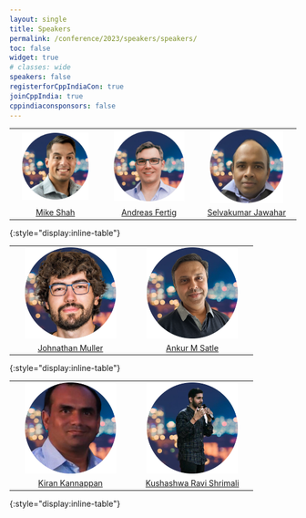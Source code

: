 ```yaml
---
layout: single
title: Speakers
permalink: /conference/2023/speakers/speakers/
toc: false
widget: true
# classes: wide
speakers: false
registerforCppIndiaCon: true
joinCppIndia: true
cppindiaconsponsors: false
---
```

<style type="text/css" rel="stylesheet">
thead { visibility: hidden; }
td img { max-width:80%; width:200px; }
thead { border:none; }
td { border:none; }
</style>
|  |  |   |
|:----:|:----:|:----:|
| [![Mike Shah](/conference/2023/graphics/speakers/mike.png "Mike Shah")](/conference/2023/speakers/mike/) | [![Andreas Fertig](/conference/2023/graphics/speakers/andreas.png "Andreas Fertig")](/conference/2023/speakers/andreas/) | [![Selvakumar Jawahar](/conference/2023/graphics/speakers/selvakumar.png "Selvakumar Jawahar")](/conference/2023/speakers/selvakumar/) |
| [Mike Shah](/conference/2023/speakers/mike/) | [Andreas Fertig](/conference/2023/speakers/andreas/) | [Selvakumar Jawahar](/conference/2023/speakers/selvakumar/) |
{:style="display:inline-table"}

|  |  |
|:----:|:----:|
| [![Jonathan Muller](/conference/2023/graphics/speakers/jonathan.png "Jonathan Muller")](/conference/2023/speakers/jonathan/) | [![Ankur M Satle](/conference/2023/graphics/speakers/ankur.png "Ankur M Satle")](/conference/2023/speakers/ankur/) | [![Bryce A L](/conference/2023/graphics/speakers/bryce.png "Bryce A L")](/conference/2023/speakers/bryce/) |
| [Johnathan Muller](/conference/2023/speakers/jonathan/) | [Ankur M Satle](/conference/2023/speakers/ankur/) | [Bryce Adelstein Lelbach](/conference/2023/speakers/bryce/) |
{:style="display:inline-table"}

|  |  |
|:----:|:----:|
| [![Kiran Kannappan](/conference/2023/graphics/speakers/kiran.png "Kiran Kannappan")](/conference/2023/speakers/kiran/) | [![Kushashwa Ravi Shrimali](/conference/2023/graphics/speakers/ravi.png "Kushashwa Ravi Shrimali")](/conference/2023/speakers/ravi/) | [![Venkata Naga Ravikiran Bulusu ](/cppindia_logo.png "Venkata Naga Ravikiran Bulusu ")](/conference/2023/speakers/ravikiran/) |
| [Kiran Kannappan](/conference/2023/speakers/kiran/) | [Kushashwa Ravi Shrimali](/conference/2023/speakers/ravi/) | [Venkata Naga Ravikiran Bulusu ](/conference/2023/speakers/ravikiran/) |
{:style="display:inline-table"}
<pre>




















































</pre>